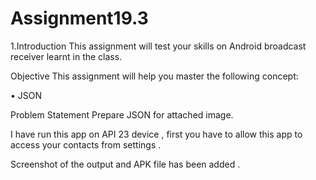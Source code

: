 # Assignment19.3

1.Introduction
This assignment will test your skills on Android broadcast receiver learnt in the class.

Objective
This assignment will help you master the following concept:

• JSON

Problem Statement
Prepare JSON for attached image.

I have run this app on API 23 device , first you have to allow this app to access your contacts from settings .

Screenshot of the output and APK file has been added .
